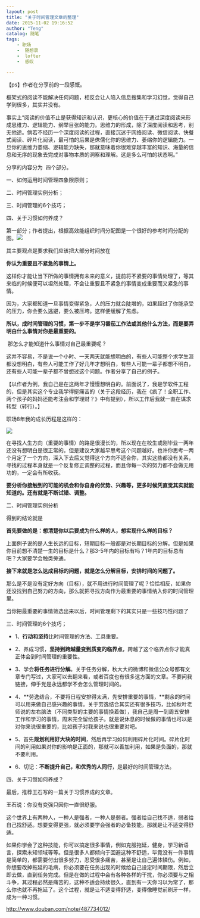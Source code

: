 ```yaml
---
layout: post
title: "关于时间管理文章的整理"
date: 2015-11-02 19:16:52
author: "Teng"
catalog: 随笔
tags: 
    - 职场
    -  随想录
    -  lofter
    -  感叹

---
```

【ps】作者在分享前的一段感慨。

框架式的阅读不能解决任何问题，相反会让人陷入信息搜集和学习幻觉，觉得自己学到很多，其实并没有。

事实上“阅读的价值不止是获得知识和认识，更核心的价值在于通过深度阅读来形成思维力、逻辑能力、纲举目张的能力。思维力的形成，除了深度阅读和思考，别无他途。倘若不经历一个深度阅读的过程，直接沉迷于网络阅读、微信阅读、快餐式阅读、碎片化阅读，最可怕的后果是侏儒化你的思维力、萎缩你的逻辑能力。一旦你的思维力萎缩、逻辑能力缺失，那就意味着你很难穿越丰富的知识、海量的信息和无序的现象去完成对事物本质的洞察和理解。这是多么可怕的状态啊。”

分享的内容分为  四个部分。

一、如何运用时间管理四象限原则；

二、时间管理实例分析；

三、时间管理的6个技巧；

四、关于习惯如何养成？ 

第一部分；作者提出，根据高效能组织时间分配图是一个很好的参考时间分配的图。![](http://imglf0.ph.126.net/8rCiNTOBFsXAWqRi25Vl2A==/6631240389026041599.jpg)  

其主要观点是要求我们应该把大部分时间放在  

**你认为重要且不紧急的事情上。**

这样你才能让当下所做的事情拥有未来的意义，提前将不紧要的事情处理了，等其来临的时候便可以坦然处理，不会让重要且不紧急的事情变成重要而又紧急的事情。

因为，大家都知道一旦事情变得紧急，人的压力就会陡增的，如果超过了你能承受的压力，你会要么逃避，要么被压垮。这样便缓解了焦虑。

**所以，成时间管理的习惯，第一步不是学习番茄工作法或其他什么方法，而是要弄明白什么事情对你是最重要的。**

 那怎么才能知道什么事情对自己最重要呢？

这并不容易，不是说一个小时、一天两天就能想明白的，有些人可能整个求学生涯都没想明白，有些人可能工作了好几年才想明白，有些人可能一辈子都想不明白，还有些人可能一辈子都不曾想过这个问题。作者分享了自己的例子。

【以作者为例，我自己是在这两年才慢慢想明白的。前面说了，我是学软件工程的，但是其实这个专业我学得挺痛苦的（关于这段经历，我在《疯了！全职工作、两个孩子的妈妈还能考注会和学理财？》中有提到），所以工作后我就一直在谋求转型（转行）。】

职场8年我的成长历程是这样的：

![](http://imglf1.ph.126.net/JSU8RmtKJ9B5lmKUQi0rCA==/6631253583165556792.png)

在寻找人生方向（重要的事情）的路是很漫长的，所以现在在校生或刚毕业一两年还没有想明白是很正常的。但是建议大家越早思考这个问题越好。也许你思考一两个月定了一个方向，深入下去后又觉得这个方向不适合你，其实这些都没有关系，寻找的过程本身就是一个反复修正调整的过程，而且你每一次的努力都不会做无用功的，一定会有所收获。

**要分析你接触到的可能的机会和你自身的优势、兴趣等，更多时候凭直觉其实就能知道的。还有就是不断试错、调整。**  

二、时间管理实例分析

得到的结论就是

**首先要做的是：想清楚你以后要成为什么样的人，想实现什么样的目标？**

上面例子说的是人生长远的目标，短期目标一般都是对长期目标的分解。但是如果你目前想不清楚一生的目标是什么？那3-5年内的目标有吗？1年内的目标总有吧？大家要学会触类旁通。  

**接下来就是怎么达成目标的问题，就是怎么分解目标，安排时间的问题了。**

那么是不是没有定好方向（目标），就不用进行时间管理了呢？恰恰相反，如果你还没找到自己努力的方向，那么就把寻找方向作为最重要的事情纳入你的时间管理里。

当你把最重要的事情筛选出来以后，时间管理剩下的其实只是一些技巧性问题了

三、时间管理的6个技巧；

*   1、**行动和坚持**比时间管理的方法、工具重要。

*   2、养成习惯，**坚持到跨越量变到质变的临界点**，跨越了这个临界点你才能真正体会到时间管理的重要性。

*   3、学会**将任务进行分解**。关于任务分解，秋大大的微博和微信公众号都有文章专门写过，大家可以去翻来看，或者百度也有很多这方面的文章。不要问我链接，伸手党是永远都学不会怎么管理时间的。

*   4、**劳逸结合，不要将日程安排得太满，先安排重要的事情，**剩余的时间可以用来做自己感兴趣的事情。关于劳逸结合其实还有很多技巧，比如秋叶老师说的左右脑法（不同类型的主要的事情换着做），我自己是周一到周五安排工作和学习的事情，周末完全留给孩子。就是说休息的时候做的事情也可以是对你来说很重要的，比如孩子对我来说也很重要对吧。

*   5、首先**规划利用好大块的时间**，然后再学习如何利用碎片化时间。碎片化时间的利用如果对你的影响是正面的，那就可以善加利用，如果是负面的，那就不要利用。

*   6、切记：**不断提升自己，和优秀的人同行**，是最好的时间管理方法。

四、关于习惯如何养成？

最后，推荐王石写的一篇关于习惯养成的文章。

王石说：你没有变强只因你一直很舒服。

这个世界上有两种人，一种人是强者，一种人是弱者。强者给自己找不适，弱者给自己找舒适。想要变得更强，就必须要学会强者的必备技能，那就是让不适变得舒适。

如果你学会了这种技能，你可以搞定很多事情，例如克服拖延，健身，学习新语言，探索未知领域等等。但是很多人都倾向于回避这种不舒适，毕竟没有一件事情是简单的，都需要付出很多努力，忍受很多痛苦，甚至是让自己遍体鳞伤。例如，你想要改掉拖延的毛病，你必须要在任务出现的时候给自己设定时间期限，然后立即去做，直到任务完成。但是在做的过程中会有各种各样的干扰，你必须要与之相斗争，其过程必然是痛苦的，这种不适会持续很久，直到有一天你习以为常了，那么你也就不再拖延了。这个过程，就是让不适变得舒适，变得像睡觉前刷牙一样，成为一种习惯。

http://www.douban.com/note/487734012/
